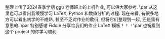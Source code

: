 整理上传了2024春季学期 ggu 老师班上的上机作业, 可以供大家参考. \par
从这里也可以看出我缓慢学习 LaTeX, Python 和数值分析的过程. 现在来看, 有很多地方可以看出初学的不成熟, 甚至不乏对作业的敷衍, 但将它们整理到一起, 还是蛮有意思的. \par
特别感谢 Fiddie 分享给我们的作业 LaTeX 模板！！！\par
也祝看到这个 project 的你学习顺利. 
